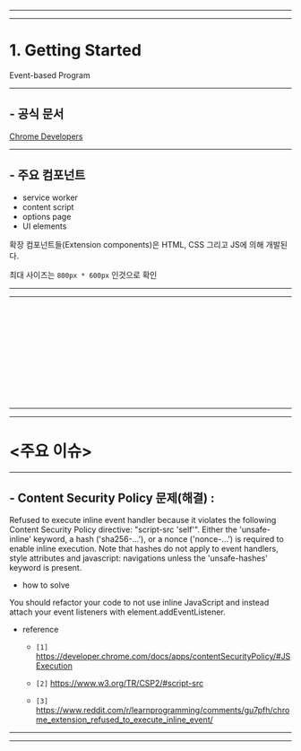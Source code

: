 <hr><hr>

# 1. Getting Started

Event-based Program

<hr>

## - 공식 문서

[Chrome Developers](https://developer.chrome.com/docs/extensions/mv3/getstarted/)

<hr>

##  - 주요 컴포넌트
 - service worker
 - content script
 - options page
 - UI elements

확장 컴포넌트들(Extension components)은 HTML, CSS 그리고 JS에 의해 개발된다.

최대 사이즈는 `800px * 600px` 인것으로 확인

<hr><hr>

<br><br><br><br><br>
<br><br><br><br><br>

<hr><hr>

# <주요 이슈>

<hr>

## - Content Security Policy 문제(해결) :

Refused to execute inline event handler because it violates the following Content Security Policy directive: "script-src 'self'". Either the 'unsafe-inline' keyword, a hash ('sha256-...'), or a nonce ('nonce-...') is required to enable inline execution. Note that hashes do not apply to event handlers, style attributes and javascript: navigations unless the 'unsafe-hashes' keyword is present.


 - how to solve

You should refactor your code to not use inline JavaScript and instead attach your event listeners with element.addEventListener.


 - reference

   - `[1]` https://developer.chrome.com/docs/apps/contentSecurityPolicy/#JSExecution

   - `[2]` https://www.w3.org/TR/CSP2/#script-src

   - `[3]` https://www.reddit.com/r/learnprogramming/comments/gu7pfh/chrome_extension_refused_to_execute_inline_event/


<hr><hr>

<br><br><br><br><br>
<br><br><br><br><br>
